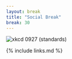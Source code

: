 ```yaml
---
layout: break
title: "Social Break"
break: 30
---
```


![xkcd 0927 (standards)](https://imgs.xkcd.com/comics/standards_2x.png)

{% include links.md %}
